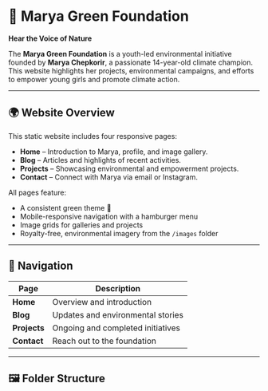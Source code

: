 # 🌱 Marya Green Foundation

**Hear the Voice of Nature**

The **Marya Green Foundation** is a youth-led environmental initiative founded by **Marya Chepkorir**, a passionate 14-year-old climate champion.  
This website highlights her projects, environmental campaigns, and efforts to empower young girls and promote climate action.

---

## 🌍 Website Overview

This static website includes four responsive pages:

- **Home** – Introduction to Marya, profile, and image gallery.  
- **Blog** – Articles and highlights of recent activities.  
- **Projects** – Showcasing environmental and empowerment projects.  
- **Contact** – Connect with Marya via email or Instagram.

All pages feature:
- A consistent green theme 🌿  
- Mobile-responsive navigation with a hamburger menu  
- Image grids for galleries and projects  
- Royalty-free, environmental imagery from the `/images` folder  

---

## 🧭 Navigation

| Page | Description |
|------|--------------|
| **Home** | Overview and introduction |
| **Blog** | Updates and environmental stories |
| **Projects** | Ongoing and completed initiatives |
| **Contact** | Reach out to the foundation |

---

## 🖼️ Folder Structure

